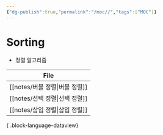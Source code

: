 ```yaml
---
{"dg-publish":true,"permalink":"/moc//","tags":["MOC"]}
---
```


# Sorting

- 정렬 알고리즘

| File                      |
| ------------------------- |
| [[notes/버블 정렬\|버블 정렬]] |
| [[notes/선택 정렬\|선택 정렬]] |
| [[notes/삽입 정렬\|삽입 정렬]] |

{ .block-language-dataview}
